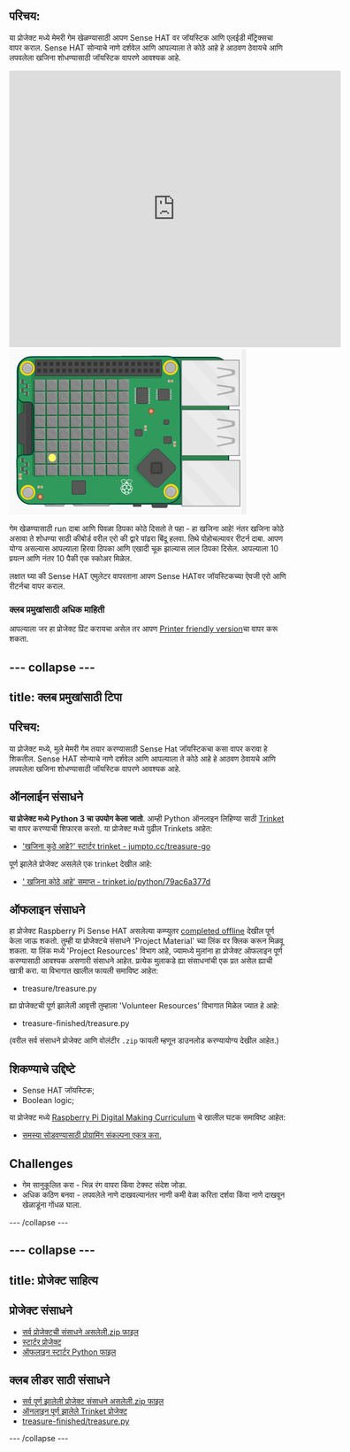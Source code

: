 ## परिचय:

या प्रोजेक्ट मध्ये मेमरी गेम खेळण्यासाठी आपण Sense HAT वर जॉयस्टिक आणि एलईडी मॅट्रिक्सचा वापर कराल. Sense HAT सोन्याचे नाणे दर्शवेल आणि आपल्याला ते कोठे आहे हे आठवण ठेवायचे आणि लपवलेला खजिना शोधण्यासाठी जॉयस्टिक वापरणे आवश्यक आहे.

<div class="trinket">
  <iframe src="https://trinket.io/embed/python/79ac6a377d?outputOnly=true&start=result" width="600" height="500" frameborder="0" marginwidth="0" marginheight="0" allowfullscreen mark="crwd-mark">
</iframe> <img src="images/treasure-final.png" />
</div>

गेम खेळण्यासाठी run दाबा आणि पिवळा ठिपका कोठे दिसतो ते पहा - हा खजिना आहे! नंतर खजिना कोठे असावा ते शोधण्या साठी कीबोर्ड वरील एरो की द्वारे पांढरा बिंदू हलवा. तिथे पोहोचल्यावर रीटर्न दाबा. आपण योग्य असल्यास आपल्याला हिरवा ठिपका आणि एखादी चूक झाल्यास लाल ठिपका दिसेल. आपल्याला 10 प्रयत्न आणि नंतर 10 पैकी एक स्कोअर मिळेल.

लक्षात घ्या की Sense HAT एमुलेटर वापरताना आपण Sense HATवर जॉयस्टिकच्या ऐवजी एरो आणि रीटर्नचा वापर कराल.

### क्लब प्रमुखांसाठी अधिक माहिती

आपल्याला जर हा प्रोजेक्ट प्रिंट करायचा असेल तर आपण [Printer friendly version](https://projects.raspberrypi.org/en/projects/wheres-the-treasure/print)चा वापर करू शकता.

## \--- collapse \---

## title: क्लब प्रमुखांसाठी टिपा

## परिचय:

या प्रोजेक्ट मध्ये, मुले मेमरी गेम तयार करण्यासाठी Sense Hat जॉयस्टिकचा कसा वापर करावा हे शिकतील. Sense HAT सोन्याचे नाणे दर्शवेल आणि आपल्याला ते कोठे आहे हे आठवण ठेवायचे आणि लपवलेला खजिना शोधण्यासाठी जॉयस्टिक वापरणे आवश्यक आहे.

## ऑनलाईन संसाधने

**या प्रोजेक्ट मध्ये Python 3 चा उपयोग केला जातो**. आम्ही Python ऑनलाइन लिहिण्या साठी [Trinket](https://trinket.io/) चा वापर करण्याची शिफारस करतो. या प्रोजेक्ट मध्ये पुढील Trinkets आहेत:

* ['खजिना कुठे आहे?' स्टार्टर trinket - jumpto.cc/treasure-go](http://jumpto.cc/treasure-go)

पूर्ण झालेले प्रोजेक्ट असलेले एक trinket देखील आहे:

* [' खजिना कोठे आहे' समाप्त - trinket.io/python/79ac6a377d](https://trinket.io/python/79ac6a377d)

## ऑफलाइन संसाधने

हा प्रोजेक्ट Raspberry Pi Sense HAT असलेल्या कम्प्युतर [completed offline](https://www.codeclubprojects.org/en-GB/resources/physical-sense-hat/) देखील पूर्ण केला जाऊ शकतो. तुम्ही या प्रोजेक्टचे संसाधने 'Project Material' च्या लिंक वर​ क्लिक करून मिळवू शकता. या लिंक मध्ये 'Project Resources' विभाग आहे, ज्यामध्ये मुलांना हा प्रोजेक्ट ऑफलाइन पूर्ण करण्यासाठी आवश्यक असणारी संसाधने आहेत. प्रत्येक मुलाकडे ह्या संसाधनांची एक प्रत असेल ह्याची खात्री करा. या विभागात खालील फायली समाविष्ट आहेत:

* treasure/treasure.py

ह्या प्रोजेक्टची पूर्ण झालेली आवृत्ती तुम्हाला 'Volunteer Resources' विभागात मिळेल ज्यात हे आहे:

* treasure-finished/treasure.py

(वरील सर्व संसाधने प्रोजेक्ट आणि वोलंटीर `.zip` फायली म्हणून डाउनलोड करण्यायोग्य देखील आहेत.)

## शिकण्याचे उद्दिष्टे

* Sense HAT जॉयस्टिक;
* Boolean logic;

या प्रोजेक्ट मध्ये [Raspberry Pi Digital Making Curriculum](http://rpf.io/curriculum) चे खालील घटक समाविष्ट आहेत:

* [समस्या सोडवण्यासाठी प्रोग्रामिंग संकल्पना एकत्र करा.](https://www.raspberrypi.org/curriculum/programming/builder)

## Challenges

* गेम सानुकूलित करा - भिन्न रंग वापरा किंवा टेक्स्ट संदेश जोडा. 
* अधिक कठिण बनवा - लपवलेले नाणे दाखवल्यानंतर नाणी कमी वेळा करिता दर्शवा किंवा नाणे दाखवून खेळाडूंना गोंधळ घाला. 

\--- /collapse \---

## \--- collapse \---

## title: प्रोजेक्ट साहित्य

## प्रोजेक्ट संसाधने

* [सर्व प्रोजेक्टची संसाधने असलेली.zip फाइल](resources/treasure-project-resources.zip)
* [स्टार्टर प्रोजेक्ट](http://jumpto.cc/treasure-go)
* [ऑफलाइन स्टार्टर Python फाइल](resources/treasure-treasure.py)

## क्लब लीडर साठी संसाधने

* [सर्व पूर्ण झालेली प्रोजेक्ट संसाधने असलेली.zip फाइल](resources/treasure-volunteer-resources.zip)
* [ऑनलाइन पूर्ण झालेले Trinket प्रोजेक्ट](https://trinket.io/python/79ac6a377d)
* [treasure-finished/treasure.py](resources/treasure-finished-treasure.py)

\--- /collapse \---